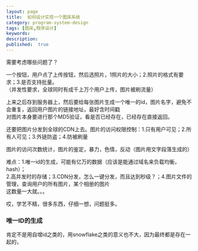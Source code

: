 ```yaml
---
layout: page
title:  如何设计实现一个图床系统
category: program-system-design
tags: [图床,程序设计]
keywords:
description:
published:  true
---
```



需要考虑哪些问题了？　　

一个按钮，用户点了上传按钮，然后选照片，1照片的大小；2.照片的格式有要求；3.是否支持批量。   
（并发性要求，全球同时有成千上万个用户上传，图片被刷流量）

上来之后存到服务器上，然后要给每张图片生成一个唯一的id，图片名字，避免不会重复，返回用户图片的链接地址，最好含时间戳  
对图片本身要进行那个MD5验证，看是否已经存在，已经存在直接返回。

还要把图片分发到全球的CDN上去。图片的访问权限控制：1.只有用户可见；2.所有人可见；3.外链防盗；4.防被刷量    

图片的访问次数统计，图片的鉴定，暴力，色情，反动（图片用文字段落生成的）

难点：1.唯一id的生成，可能有亿万的数据（应该是能通过域名来负载均衡，hash）；  
2.高并发时的存储；3.CDN分发，怎么一键分发，而且达到秒级？；4.图片文件的管理，查询用户的所有图片，某个相册的图片  
这数量一大就。。。

哎，学艺不精，很多东西，仔细一想，问题挺多。   

### 唯一ID的生成
肯定不是用自增id之类的，用snowflake之类的意义也不大，因为最终都是存在一起的，












